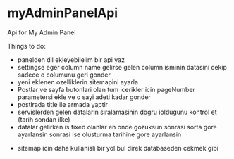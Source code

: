 # myAdminPanelApi
Api for My Admin Panel

Things to do:
+ panelden dil ekleyebilelim bir api yaz
+ settingse eger column name gelirse gelen column isminin datasini cekip sadece o columunu geri gonder
+ yeni eklenen ozelliklerin sitemapini ayarla
+ Postlar ve sayfa butonlari olan tum icerikler icin pageNumber parametersi ekle ve o sayi adeti kadar gonder
+ postlrada title ile armada yaptir
+ servislerden gelen datalarin siralamasinin dogru ioldugunu kontrol et (tarih sondan ilke)
+ datalar gelirken is fixed olanlar en onde gozuksun sonrasi sorta gore ayarlansin sonrasi ise olusturma tarihine gore ayarlansin
- sitemap icin daha kullanisli bir yol bul direk databaseden cekmek gibi
